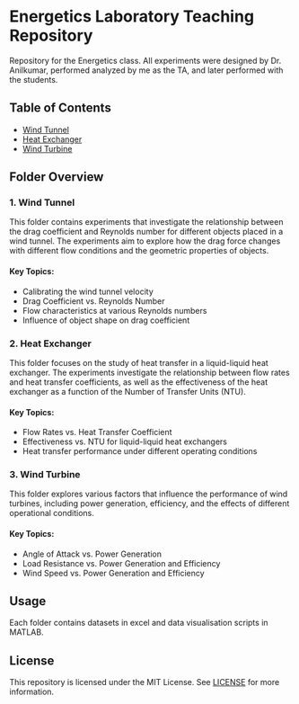 # Energetics Laboratory Teaching Repository

Repository for the Energetics class. All experiments were designed by Dr. Anilkumar, performed analyzed by me as the TA, and later performed with the students. 

## Table of Contents
- [Wind Tunnel](#wind-tunnel)
- [Heat Exchanger](#heat-exchanger)
- [Wind Turbine](#wind-turbine)
  
## Folder Overview

### 1. Wind Tunnel
This folder contains experiments that investigate the relationship between the drag coefficient and Reynolds number for different objects placed in a wind tunnel. The experiments aim to explore how the drag force changes with different flow conditions and the geometric properties of objects.

#### Key Topics:
- Calibrating the wind tunnel velocity
- Drag Coefficient vs. Reynolds Number
- Flow characteristics at various Reynolds numbers
- Influence of object shape on drag coefficient

### 2. Heat Exchanger
This folder focuses on the study of heat transfer in a liquid-liquid heat exchanger. The experiments investigate the relationship between flow rates and heat transfer coefficients, as well as the effectiveness of the heat exchanger as a function of the Number of Transfer Units (NTU).

#### Key Topics:
- Flow Rates vs. Heat Transfer Coefficient
- Effectiveness vs. NTU for liquid-liquid heat exchangers
- Heat transfer performance under different operating conditions

### 3. Wind Turbine
This folder explores various factors that influence the performance of wind turbines, including power generation, efficiency, and the effects of different operational conditions.

#### Key Topics:
- Angle of Attack vs. Power Generation
- Load Resistance vs. Power Generation and Efficiency
- Wind Speed vs. Power Generation and Efficiency

## Usage

Each folder contains datasets in excel and data visualisation scripts in MATLAB.

## License
This repository is licensed under the MIT License. See [LICENSE](LICENSE) for more information.




